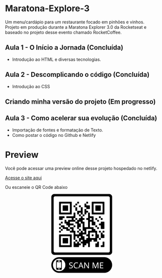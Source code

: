 # Maratona-Explore-3

Um menu/cardápio para um restaurante focado em pinhões e vinhos.
Projeto em produção durante a Maratona Explorer 3.0 da Rocketseat e baseado no projeto desse evento chamado RocketCoffee.

## Aula 1 - O Início a Jornada (Concluída)
- Introdução ao HTML e diversas tecnologias. 

## Aula 2 - Descomplicando o código (Concluída)
- Introdução ao CSS

## Criando minha versão do projeto (Em progresso)

## Aula 3 - Como acelerar sua evolução (Concluída)
- Importação de fontes e formatação de Texto. 
- Como postar o código no Github e Netlify

# Preview
Você pode acessar uma preview online desse projeto hospedado no netlify.

<a href="https://effulgent-rolypoly-6fb03d.netlify.app/">Acesse o site aqui</a>

Ou escaneie o QR Code abaixo

<p align="center">
  <img href="https://effulgent-rolypoly-6fb03d.netlify.app//" src="./assets/qrcode.png" width="200" title="Escaneie este QR Code pelo seu celular para acessar Rocketcoffe">
</p>
